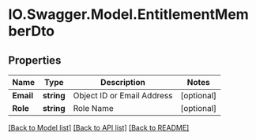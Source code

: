 # IO.Swagger.Model.EntitlementMemberDto
## Properties

Name | Type | Description | Notes
------------ | ------------- | ------------- | -------------
**Email** | **string** | Object ID or Email Address | [optional] 
**Role** | **string** | Role Name | [optional] 

[[Back to Model list]](../README.md#documentation-for-models) [[Back to API list]](../README.md#documentation-for-api-endpoints) [[Back to README]](../README.md)

